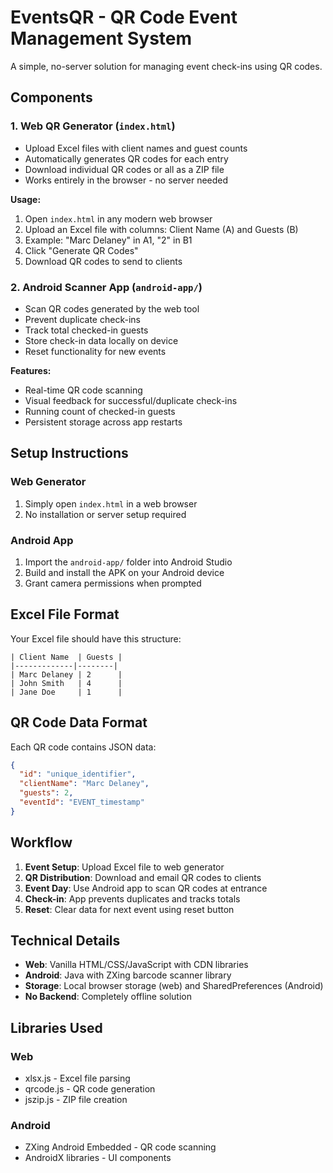 # EventsQR - QR Code Event Management System

A simple, no-server solution for managing event check-ins using QR codes.

## Components

### 1. Web QR Generator (`index.html`)
- Upload Excel files with client names and guest counts
- Automatically generates QR codes for each entry
- Download individual QR codes or all as a ZIP file
- Works entirely in the browser - no server needed

**Usage:**
1. Open `index.html` in any modern web browser
2. Upload an Excel file with columns: Client Name (A) and Guests (B)
3. Example: "Marc Delaney" in A1, "2" in B1
4. Click "Generate QR Codes"
5. Download QR codes to send to clients

### 2. Android Scanner App (`android-app/`)
- Scan QR codes generated by the web tool
- Prevent duplicate check-ins
- Track total checked-in guests
- Store check-in data locally on device
- Reset functionality for new events

**Features:**
- Real-time QR code scanning
- Visual feedback for successful/duplicate check-ins
- Running count of checked-in guests
- Persistent storage across app restarts

## Setup Instructions

### Web Generator
1. Simply open `index.html` in a web browser
2. No installation or server setup required

### Android App
1. Import the `android-app/` folder into Android Studio
2. Build and install the APK on your Android device
3. Grant camera permissions when prompted

## Excel File Format

Your Excel file should have this structure:
```
| Client Name  | Guests |
|-------------|--------|
| Marc Delaney | 2      |
| John Smith   | 4      |
| Jane Doe     | 1      |
```

## QR Code Data Format

Each QR code contains JSON data:
```json
{
  "id": "unique_identifier",
  "clientName": "Marc Delaney",
  "guests": 2,
  "eventId": "EVENT_timestamp"
}
```

## Workflow

1. **Event Setup**: Upload Excel file to web generator
2. **QR Distribution**: Download and email QR codes to clients
3. **Event Day**: Use Android app to scan QR codes at entrance
4. **Check-in**: App prevents duplicates and tracks totals
5. **Reset**: Clear data for next event using reset button

## Technical Details

- **Web**: Vanilla HTML/CSS/JavaScript with CDN libraries
- **Android**: Java with ZXing barcode scanner library
- **Storage**: Local browser storage (web) and SharedPreferences (Android)
- **No Backend**: Completely offline solution

## Libraries Used

### Web
- xlsx.js - Excel file parsing
- qrcode.js - QR code generation  
- jszip.js - ZIP file creation

### Android
- ZXing Android Embedded - QR code scanning
- AndroidX libraries - UI components